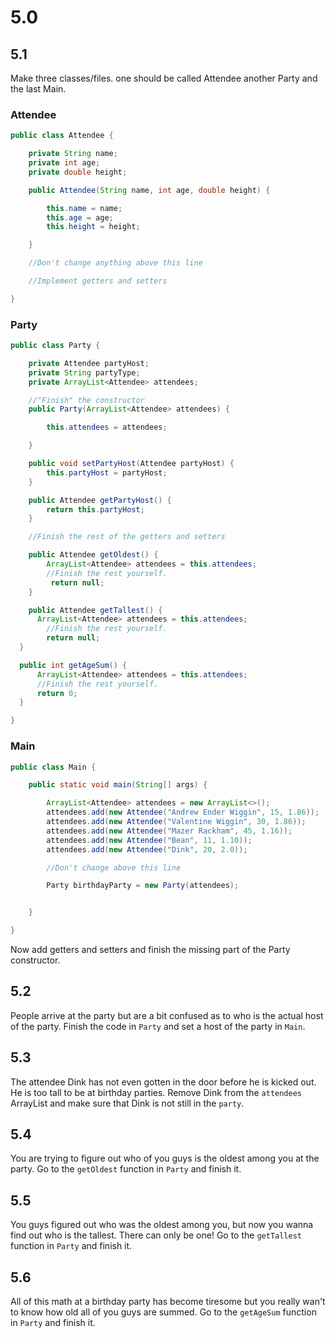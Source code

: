# 5.0

## 5.1

Make three classes/files. one should be called Attendee another Party and the last Main.

### Attendee

```java
public class Attendee {

	private String name;
	private int age;
	private double height;

	public Attendee(String name, int age, double height) {

		this.name = name;
		this.age = age;
	    this.height = height;

	}

	//Don't change anything above this line

	//Implement getters and setters

}

```

### Party

```java
public class Party {

    private Attendee partyHost;
	private String partyType;
	private ArrayList<Attendee> attendees;

    //"Finish" the constructor
	public Party(ArrayList<Attendee> attendees) {

		this.attendees = attendees;

	}

	public void setPartyHost(Attendee partyHost) {
	    this.partyHost = partyHost;
	}

	public Attendee getPartyHost() {
	    return this.partyHost;
	}

	//Finish the rest of the getters and setters

	public Attendee getOldest() {
	    ArrayList<Attendee> attendees = this.attendees;
	    //Finish the rest yourself.
	     return null;
	}

	public Attendee getTallest() {
      ArrayList<Attendee> attendees = this.attendees;
    	//Finish the rest yourself.
    	return null;
  }

  public int getAgeSum() {
      ArrayList<Attendee> attendees = this.attendees;
      //Finish the rest yourself.
      return 0;
  }

}

```

### Main

```java
public class Main {

	public static void main(String[] args) {

		ArrayList<Attendee> attendees = new ArrayList<>();
		attendees.add(new Attendee("Andrew Ender Wiggin", 15, 1.86));
		attendees.add(new Attendee("Valentine Wiggin", 30, 1.86));
		attendees.add(new Attendee("Mazer Rackham", 45, 1.16));
		attendees.add(new Attendee("Bean", 11, 1.10));
		attendees.add(new Attendee("Dink", 20, 2.0));

		//Don't change above this line

		Party birthdayParty = new Party(attendees);


	}

}
```

Now add getters and setters and finish the missing part of the Party constructor.

## 5.2

People arrive at the party but are a bit confused as to who is the actual host of the party.
Finish the code in `Party` and set a host of the party in `Main`.

## 5.3

The attendee Dink has not even gotten in the door before he is kicked out. He is too tall to be at birthday parties.
Remove Dink from the `attendees` ArrayList and make sure that Dink is not still in the `party`.

## 5.4

You are trying to figure out who of you guys is the oldest among you at the party.
Go to the `getOldest` function in `Party` and finish it.

## 5.5

You guys figured out who was the oldest among you, but now you wanna find out who is the tallest. There can only be one!
Go to the `getTallest` function in `Party` and finish it.

## 5.6

All of this math at a birthday party has become tiresome but you really wan't to know how old all of you guys are summed.
Go to the `getAgeSum` function in `Party` and finish it.
